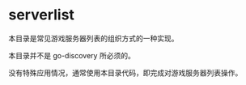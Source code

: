 # serverlist

本目录是常见游戏服务器列表的组织方式的一种实现。

本目录并不是 go-discovery 所必须的。

没有特殊应用情况，通常使用本目录代码，即完成对游戏服务器列表操作。
